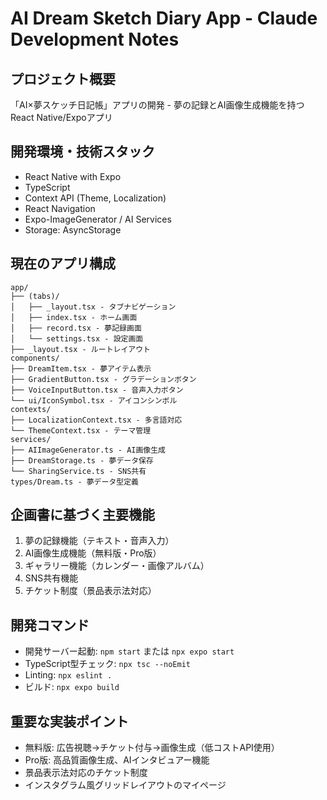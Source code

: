 # AI Dream Sketch Diary App - Claude Development Notes

## プロジェクト概要
「AI×夢スケッチ日記帳」アプリの開発 - 夢の記録とAI画像生成機能を持つReact Native/Expoアプリ

## 開発環境・技術スタック
- React Native with Expo
- TypeScript
- Context API (Theme, Localization)
- React Navigation
- Expo-ImageGenerator / AI Services
- Storage: AsyncStorage

## 現在のアプリ構成
```
app/
├── (tabs)/
│   ├── _layout.tsx - タブナビゲーション
│   ├── index.tsx - ホーム画面
│   ├── record.tsx - 夢記録画面
│   └── settings.tsx - 設定画面
├── _layout.tsx - ルートレイアウト
components/
├── DreamItem.tsx - 夢アイテム表示
├── GradientButton.tsx - グラデーションボタン
├── VoiceInputButton.tsx - 音声入力ボタン
└── ui/IconSymbol.tsx - アイコンシンボル
contexts/
├── LocalizationContext.tsx - 多言語対応
└── ThemeContext.tsx - テーマ管理
services/
├── AIImageGenerator.ts - AI画像生成
├── DreamStorage.ts - 夢データ保存
└── SharingService.ts - SNS共有
types/Dream.ts - 夢データ型定義
```

## 企画書に基づく主要機能
1. 夢の記録機能（テキスト・音声入力）
2. AI画像生成機能（無料版・Pro版）
3. ギャラリー機能（カレンダー・画像アルバム）
4. SNS共有機能
5. チケット制度（景品表示法対応）

## 開発コマンド
- 開発サーバー起動: `npm start` または `npx expo start`
- TypeScript型チェック: `npx tsc --noEmit`
- Linting: `npx eslint .`
- ビルド: `npx expo build`

## 重要な実装ポイント
- 無料版: 広告視聴→チケット付与→画像生成（低コストAPI使用）
- Pro版: 高品質画像生成、AIインタビュアー機能
- 景品表示法対応のチケット制度
- インスタグラム風グリッドレイアウトのマイページ